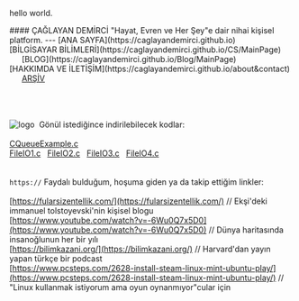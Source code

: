 <p3>hello world.</p3>
<html>
        <head>
                <title>Ana Sayfa</title>
                <link rel="stylesheet" type="text/css" href="RMStyle.css">
                <link rel="icon" href="coloricon.png">
                <link rel="stylesheet" href="sunburst.css">
                <script src="highlight.pack.js"></script><script>hljs.initHighlightingOnLoad();</script>
        </head>
</html>
#### ÇAĞLAYAN DEMİRCİ
<p2>"Hayat, Evren ve Her Şey"e dair nihai kişisel platform.</p2>
---
[ANA SAYFA](https://caglayandemirci.github.io) &nbsp;&emsp;
[BİLGİSAYAR BİLİMLERİ](https://caglayandemirci.github.io/CS/MainPage)   &nbsp;&emsp;
[BLOG](https://caglayandemirci.github.io/Blog/MainPage) &nbsp;&emsp;
[HAKKIMDA VE İLETİŞİM](https://caglayandemirci.github.io/about&contact)      &nbsp;&emsp;
<a class="currentLink" href="https://caglayandemirci.github.io/archive.md">ARŞİV<a>   &nbsp;&emsp;

<br><br><br>![logo](caglayandemirci.github.io/Archive/save.png) &nbsp;Gönül istediğince indirilebilecek kodlar:<br><br>
[CQueueExample.c](caglayandemirci.github.io/Archive/CQueueExample.c) <br>
[FileIO1.c](caglayandemirci.github.io/Archive/FileIO1.c) &nbsp;
[FileIO2.c](caglayandemirci.github.io/Archive/FileIO2.c) &nbsp;
[FileIO3.c](caglayandemirci.github.io/Archive/FileIO3.c) &nbsp;
[FileIO4.c](caglayandemirci.github.io/Archive/FileIO4.c) &nbsp; <br>
<br><br>`https://`&nbsp;Faydalı bulduğum, hoşuma giden ya da takip ettiğim linkler:<br><br>
[https://fularsizentellik.com/](https://fularsizentellik.com/) // Ekşi'deki immanuel tolstoyevski'nin kişisel blogu<br>
[https://www.youtube.com/watch?v=-6Wu0Q7x5D0](https://www.youtube.com/watch?v=-6Wu0Q7x5D0) // Dünya haritasında insanoğlunun her bir yılı<br>
[https://bilimkazani.org/](https://bilimkazani.org/) // Harvard'dan yayın yapan türkçe bir podcast<br>
[https://www.pcsteps.com/2628-install-steam-linux-mint-ubuntu-play/](https://www.pcsteps.com/2628-install-steam-linux-mint-ubuntu-play/) // "Linux kullanmak istiyorum ama oyun oynanmıyor"cular için
